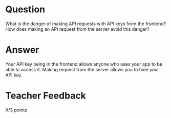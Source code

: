 # Question

What is the danger of making API requests with API keys from the frontend? How does making an API request from the server avoid this danger?

# Answer
Your API key being in the frontend allows anyone who uses your app to be able to access it. Making request from the server allows you to hide your API key.
# Teacher Feedback

X/3 points